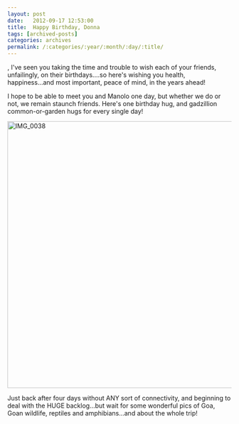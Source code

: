 ```yaml
---
layout: post
date:	2012-09-17 12:53:00
title:  Happy Birthday, Donna
tags: [archived-posts]
categories: archives
permalink: /:categories/:year/:month/:day/:title/
---
```

<lj user="pondhopper">, I've seen you taking the time and trouble to wish each of your friends, unfailingly, on their birthdays....so here's wishing you health, happiness...and most important, peace of mind, in the years ahead!

I hope to be able to meet you and Manolo one day, but whether we do or not, we remain staunch friends. Here's one birthday hug, and gadzillion common-or-garden hugs for every single day!

<a href="http://deponti.livejournal.com/pics/catalog/1168/21455"><img src="http://ic.pics.livejournal.com/deponti/6031411/21455/21455_original.jpg" alt="IMG_0038" title="IMG_0038" width="800" height="600" /></a>

Just back after four days without ANY sort of connectivity, and beginning to deal with the HUGE backlog...but wait for some wonderful pics of Goa, Goan wildlife, reptiles and amphibians...and about the whole trip!
